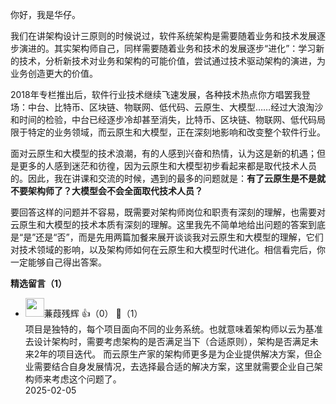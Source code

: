 你好，我是华仔。

我们在讲架构设计三原则的时候说过，软件系统架构是需要随着业务和技术发展逐步演进的。其实架构师自己，同样需要随着业务和技术的发展逐步“进化”：学习新的技术，分析新技术对业务和架构的可能价值，尝试通过技术驱动架构的演进，为业务创造更大的价值。

2018年专栏推出后，软件行业技术继续飞速发展，各种技术热点你方唱罢我登场：中台、比特币、区块链、物联网、低代码、云原生、大模型……经过大浪淘沙和时间的检验，中台已经逐步冷却甚至消失，比特币、区块链、物联网、低代码局限于特定的业务领域，而云原生和大模型，正在深刻地影响和改变整个软件行业。

面对云原生和大模型的技术浪潮，有的人感到兴奋和热情，认为这是新的机遇；但是更多的人感到迷茫和彷徨，因为云原生和大模型初步看起来都是取代技术人员的。因此，我在讲课和交流的时候，遇到的最多的问题就是：**有了云原生是不是就不要架构师了？大模型会不会全面取代技术人员？**

要回答这样的问题并不容易，既需要对架构师岗位和职责有深刻的理解，也需要对云原生和大模型的技术本质有深刻的理解。这里我先不简单地给出问题的答案到底是“是”还是“否”，而是先用两篇加餐来展开谈谈我对云原生和大模型的理解，它们对技术领域的影响，以及架构师如何在云原生和大模型时代进化。相信看完后，你一定能够自己得出答案。
<div><strong>精选留言（1）</strong></div><ul>
<li><img src="https://static001.geekbang.org/account/avatar/00/21/dc/8f/d7e4a6d1.jpg" width="30px"><span>蒹葭残辉</span> 👍（0） 💬（1）<div>项目是独特的，每个项目面向不同的业务系统。也就意味着架构师以云为基准去设计架构时，需要考虑架构的是否满足当下（合适原则），架构是否满足未来2年的项目迭代。 而云原生产家的架构师更多是为企业提供解决方案，但企业需要结合自身发展情况，去选择最合适的解决方案，这里就需要企业自己架构师来考虑这个问题了。</div>2025-02-05</li><br/>
</ul>